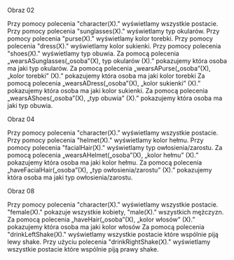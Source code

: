 Obraz 02


Przy pomocy polecenia "character(X)." wyświetlamy wszystkie postacie. 
Przy pomocy polecenia "sunglasses(X)." wyświetlamy typ okularów.
Przy pomocy polecenia "purse(X)." wyświetlamy kolor torebki.
Przy pomocy polecenia "dress(X)." wyświetlamy kolor sukienki.
Przy pomocy polecenia "shoes(X)." wyświetlamy typ obuwia.
Za pomocą polecenia „wearsASunglasses(„osoba”(X), typ okularów (X).” pokazujemy która osoba ma jaki typ okularów. 
Za pomocą polecenia „wearsAPurse(„osoba”(X), „kolor torebki” (X).” pokazujemy która osoba ma jaki kolor torebki
Za pomocą polecenia „wearsADress(„osoba”(X), „kolor sukienki” (X).” pokazujemy która osoba ma jaki kolor sukienki. 
Za pomocą polecenia „wearsAShoes(„osoba”(X), „typ obuwia” (X).” pokazujemy która osoba ma jaki typ obuwia. 

Obraz 04 


Przy pomocy polecenia "character(X)." wyświetlamy wszystkie postacie. 
Przy pomocy polecenia "helmet(X)." wyświetlamy kolor hełmu. 
Przy pomocy polecenia "facialHair(X)." wyświetlamy typ owłosienia/zarostu. 
Za pomocą polecenia „wearsAHelmet(„osoba”(X), „kolor hełmu” (X).” pokazujemy która osoba ma jaki kolor hełmu.
Za pomocą polecenia „haveFacialHair(„osoba”(X), „typ owłosienia/zarostu” (X).” pokazujemy która osoba ma jaki typ owłosienia/zarostu. 


Obraz 08


Przy pomocy polecenia "character(X)." wyświetlamy wszystkie postacie. 
"female(X)." pokazuje wszystkie kobiety, "male(X)." wszystkich mężczyzn.\
Za pomocą polecenia „haveHair(„osoba”(X), „kolor włosów” (X).” pokazujemy która osoba ma jaki kolor włosów
Za pomocą polecenia "drinkLeftShake(X)." wyświetlamy wszystkie postacie które wspólnie piją lewy shake. Przy użyciu polecenia "drinkRightShake(X)." wyświetlamy wszystkie postacie które wspólnie piją prawy shake. 
